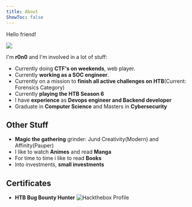 ```yaml
---
title: About
ShowToc: false
---
```


Hello friend!

![](../gif/hack_the_planet.gif)

I'm **r0n0** and I'm involved in a lot of stuff:
- Currently doing **CTF's on weekends**, web player.
- Currently **working as a SOC engineer**.
- Currently on a mission to **finish all active challenges on HTB**(Current: Forensics Category)
- Currently **playing the HTB Season 6**
- I have **experience** as **Devops engineer and Backend developer**
- Graduate in **Computer Science** and Masters in **Cybersecurity**

## Other Stuff

- **Magic the gathering** grinder: Jund Creativity(Modern) and Affinity(Pauper)
- I like to watch **Animes** and read **Manga**
- For time to time i like to read **Books**
- Into investments, **small investments**

## Certificates

- **HTB Bug Bounty Hunter**
![Hackthebox Profile](https://www.hackthebox.com/badge/image/2020472)